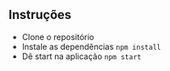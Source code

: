 ## Instruções

- Clone o repositório
- Instale as dependências `npm install`
- Dê start na aplicação `npm start`
